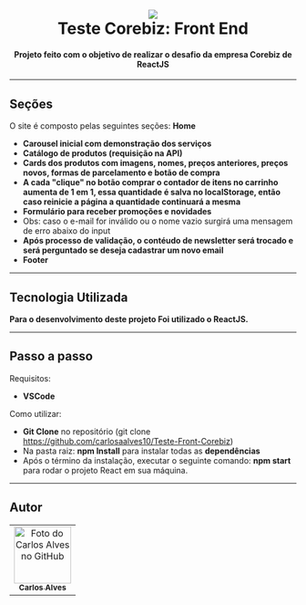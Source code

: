<h1 align="center">
<img src="https://i.ibb.co/2NZ6J2S/corebiz.png)">
  <br>Teste Corebiz: Front End
</h1>

<h4 align="center">
  Projeto feito com o objetivo de realizar o desafio da empresa Corebiz de ReactJS
</h4>

---

## Seções
O site é composto pelas seguintes seções:
**Home**
- **Carousel inicial com demonstração dos serviços** 
- **Catálogo de produtos (requisição na API)**
- **Cards dos produtos com imagens, nomes, preços anteriores, preços novos, formas de parcelamento e botão de compra**
- **A cada "clique" no botão comprar o contador de itens no carrinho aumenta de 1 em 1, essa quantidade é salva no localStorage, então caso reinicie a página a quantidade continuará a mesma**
- **Formulário para receber promoções e novidades**
- Obs: caso o e-mail for inválido ou o nome vazio surgirá uma mensagem de erro abaixo do input
- **Após processo de validação, o contéudo de newsletter será trocado e será perguntado se deseja cadastrar um novo email**
- **Footer**

---
##  Tecnologia Utilizada
**Para o desenvolvimento deste projeto Foi utilizado o ReactJS.**

---

## Passo a passo
Requisitos:
- **VSCode**


Como utilizar:
- **Git Clone** no repositório (git clone https://github.com/carlosaalves10/Teste-Front-Corebiz)
- Na pasta raiz: **npm Install** para instalar todas as **dependências**
- Após o término da instalação, executar o seguinte comando: **npm start** para rodar o projeto React em sua máquina.

---

## Autor<br>
<table>
  <tr>
    <td align="center">
      <a href="https://github.com/carlosaalves10">
        <img src="https://avatars.githubusercontent.com/u/55602555?v=4" width="100px;" alt="Foto do Carlos Alves no GitHub"/><br>
        <sub>
          <b>Carlos Alves</b>
        </sub>
      </a><br>
    </td>
</table>